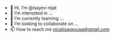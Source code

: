 - 👋 Hi, I’m @isayev-nijat
- 👀 I’m interested in ...
- 🌱 I’m currently learning ...
- 💞️ I’m looking to collaborate on ...
- 📫 How to reach me nicatisayevusa@gmail.com

<!---
isayev-nijat/isayev-nijat is a ✨ special ✨ repository because its `README.md` (this file) appears on your GitHub profile.
You can click the Preview link to take a look at your changes.
--->
